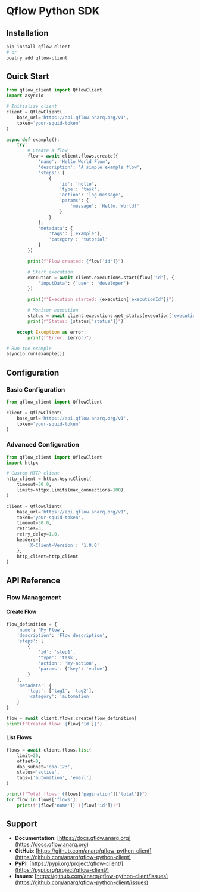 # Qflow Python SDK

## Installation

```bash
pip install qflow-client
# or
poetry add qflow-client
```

## Quick Start

```python
from qflow_client import QflowClient
import asyncio

# Initialize client
client = QflowClient(
    base_url='https://api.qflow.anarq.org/v1',
    token='your-squid-token'
)

async def example():
    try:
        # Create a flow
        flow = await client.flows.create({
            'name': 'Hello World Flow',
            'description': 'A simple example flow',
            'steps': [
                {
                    'id': 'hello',
                    'type': 'task',
                    'action': 'log-message',
                    'params': {
                        'message': 'Hello, World!'
                    }
                }
            ],
            'metadata': {
                'tags': ['example'],
                'category': 'tutorial'
            }
        })

        print(f"Flow created: {flow['id']}")

        # Start execution
        execution = await client.executions.start(flow['id'], {
            'inputData': {'user': 'developer'}
        })

        print(f"Execution started: {execution['executionId']}")

        # Monitor execution
        status = await client.executions.get_status(execution['executionId'])
        print(f"Status: {status['status']}")

    except Exception as error:
        print(f"Error: {error}")

# Run the example
asyncio.run(example())
```

## Configuration

### Basic Configuration

```python
from qflow_client import QflowClient

client = QflowClient(
    base_url='https://api.qflow.anarq.org/v1',
    token='your-squid-token'
)
```

### Advanced Configuration

```python
from qflow_client import QflowClient
import httpx

# Custom HTTP client
http_client = httpx.AsyncClient(
    timeout=30.0,
    limits=httpx.Limits(max_connections=100)
)

client = QflowClient(
    base_url='https://api.qflow.anarq.org/v1',
    token='your-squid-token',
    timeout=30.0,
    retries=3,
    retry_delay=1.0,
    headers={
        'X-Client-Version': '1.0.0'
    },
    http_client=http_client
)
```

## API Reference

### Flow Management

#### Create Flow

```python
flow_definition = {
    'name': 'My Flow',
    'description': 'Flow description',
    'steps': [
        {
            'id': 'step1',
            'type': 'task',
            'action': 'my-action',
            'params': {'key': 'value'}
        }
    ],
    'metadata': {
        'tags': ['tag1', 'tag2'],
        'category': 'automation'
    }
}

flow = await client.flows.create(flow_definition)
print(f"Created flow: {flow['id']}")
```

#### List Flows

```python
flows = await client.flows.list(
    limit=20,
    offset=0,
    dao_subnet='dao-123',
    status='active',
    tags=['automation', 'email']
)

print(f"Total flows: {flows['pagination']['total']}")
for flow in flows['flows']:
    print(f"{flow['name']} ({flow['id']})")
```

## Support

- **Documentation**: [https://docs.qflow.anarq.org](https://docs.qflow.anarq.org)
- **GitHub**: [https://github.com/anarq/qflow-python-client](https://github.com/anarq/qflow-python-client)
- **PyPI**: [https://pypi.org/project/qflow-client/](https://pypi.org/project/qflow-client/)
- **Issues**: [https://github.com/anarq/qflow-python-client/issues](https://github.com/anarq/qflow-python-client/issues)